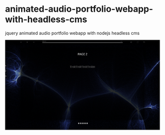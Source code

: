 # animated-audio-portfolio-webapp-with-headless-cms
jquery animated audio portfolio webapp with nodejs headless cms

![alt text](https://github.com/angeal185/animated-audio-portfolio-webapp-with-headless-cms/blob/master/app/img/demo.png?raw=true)
